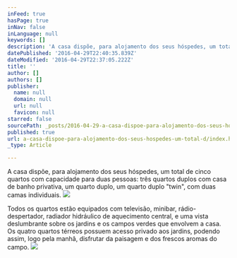 ```yaml
---
inFeed: true
hasPage: true
inNav: false
inLanguage: null
keywords: []
description: 'A casa dispõe, para alojamento dos seus hóspedes, um total de cinco quartos com capacidade para duas pessoas: três quartos duplos com casa de banho privativa, um quarto duplo, um quarto duplo “twin”, com duas camas individuais. '
datePublished: '2016-04-29T22:40:35.839Z'
dateModified: '2016-04-29T22:37:05.222Z'
title: ''
author: []
authors: []
publisher:
  name: null
  domain: null
  url: null
  favicon: null
starred: false
sourcePath: _posts/2016-04-29-a-casa-dispoe-para-alojamento-dos-seus-hospedes-um-total-d.md
published: true
url: a-casa-dispoe-para-alojamento-dos-seus-hospedes-um-total-d/index.html
_type: Article

---
```

A casa dispõe, para alojamento dos seus hóspedes, um total de cinco quartos com capacidade para duas pessoas: três quartos duplos com casa de banho privativa, um quarto duplo, um quarto duplo "twin", com duas camas individuais. ![](https://the-grid-user-content.s3-us-west-2.amazonaws.com/244252ac-6a0b-4eb0-9d71-7aad14cfe489.jpg)

Todos os quartos estão equipados com televisão, minibar, rádio-despertador, radiador hidráulico de aquecimento central, e uma vista deslumbrante sobre os jardins e os campos verdes que envolvem a casa. Os quatro quartos térreos possuem acesso privado aos jardins, podendo assim, logo pela manhã, disfrutar da paisagem e dos frescos aromas do campo. ![](https://the-grid-user-content.s3-us-west-2.amazonaws.com/68c89da2-2844-4db3-afd7-79a684ecf532.jpg)